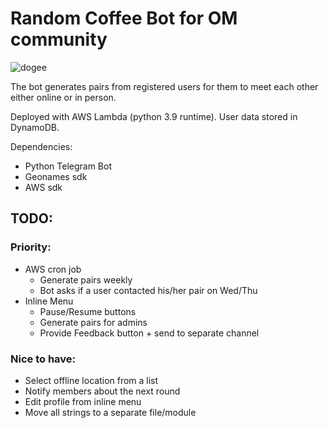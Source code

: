 # Random Coffee Bot for OM community

![dogee](https://om-random-coffee-bot-bucket.s3.amazonaws.com/sobaka.jpg)

The bot generates pairs from registered users for them to meet each other either online or in person.


Deployed with AWS Lambda (python 3.9 runtime). User data stored in DynamoDB.

Dependencies:

- Python Telegram Bot
- Geonames sdk
- AWS sdk

## TODO:

### Priority:

- AWS cron job
  - Generate pairs weekly
  - Bot asks if a user contacted his/her pair on Wed/Thu
- Inline Menu
  - Pause/Resume buttons
  - Generate pairs for admins
  - Provide Feedback button + send to separate channel


### Nice to have:

- Select offline location from a list
- Notify members about the next round
- Edit profile from inline menu
- Move all strings to a separate file/module
